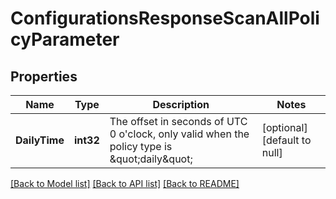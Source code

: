 # ConfigurationsResponseScanAllPolicyParameter

## Properties
Name | Type | Description | Notes
------------ | ------------- | ------------- | -------------
**DailyTime** | **int32** | The offset in seconds of UTC 0 o&#39;clock, only valid when the policy type is \&quot;daily\&quot; | [optional] [default to null]

[[Back to Model list]](../README.md#documentation-for-models) [[Back to API list]](../README.md#documentation-for-api-endpoints) [[Back to README]](../README.md)


